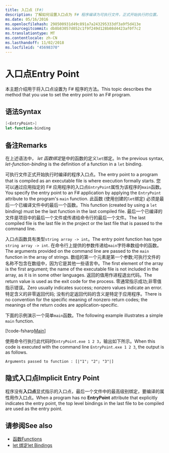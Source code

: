 ```yaml
---
title: 入口点 (F#)
description: 了解如何设置入口点为 F# 程序编译为可执行文件，正式开始执行的位置。
ms.date: 05/16/2016
ms.openlocfilehash: 298500931d49c891a7a243295333df3a9f5d413e
ms.sourcegitcommit: db8b83057d052c1f9f249d128b08d4423af0f7c2
ms.translationtype: MT
ms.contentlocale: zh-CN
ms.lasthandoff: 11/02/2018
ms.locfileid: "45698370"
---
```

# <a name="entry-point"></a><span data-ttu-id="e196b-103">入口点</span><span class="sxs-lookup"><span data-stu-id="e196b-103">Entry Point</span></span>

<span data-ttu-id="e196b-104">本主题介绍用于将入口点设置为 F# 程序的方法。</span><span class="sxs-lookup"><span data-stu-id="e196b-104">This topic describes the method that you use to set the entry point to an F# program.</span></span>

## <a name="syntax"></a><span data-ttu-id="e196b-105">语法</span><span class="sxs-lookup"><span data-stu-id="e196b-105">Syntax</span></span>

```fsharp
[<EntryPoint>]
let-function-binding
```

## <a name="remarks"></a><span data-ttu-id="e196b-106">备注</span><span class="sxs-lookup"><span data-stu-id="e196b-106">Remarks</span></span>

<span data-ttu-id="e196b-107">在上述语法中， *let 函数绑定*是中的函数的定义`let`绑定。</span><span class="sxs-lookup"><span data-stu-id="e196b-107">In the previous syntax, *let-function-binding* is the definition of a function in a `let` binding.</span></span>

<span data-ttu-id="e196b-108">可执行文件正式开始执行时编译的程序入口点。</span><span class="sxs-lookup"><span data-stu-id="e196b-108">The entry point to a program that is compiled as an executable file is where execution formally starts.</span></span> <span data-ttu-id="e196b-109">您可以通过应用指定的 F# 应用程序的入口点`EntryPoint`属性为该程序的`main`函数。</span><span class="sxs-lookup"><span data-stu-id="e196b-109">You specify the entry point to an F# application by applying the `EntryPoint` attribute to the program's `main` function.</span></span> <span data-ttu-id="e196b-110">此函数 (使用创建的`let`绑定) 必须是最后一个已编译文件中的最后一个函数。</span><span class="sxs-lookup"><span data-stu-id="e196b-110">This function (created by using a `let` binding) must be the last function in the last compiled file.</span></span> <span data-ttu-id="e196b-111">最后一个已编译的文件是项目中的最后一个文件或传递给命令行的最后一个文件。</span><span class="sxs-lookup"><span data-stu-id="e196b-111">The last compiled file is the last file in the project or the last file that is passed to the command line.</span></span>

<span data-ttu-id="e196b-112">入口点函数具有类型`string array -> int`。</span><span class="sxs-lookup"><span data-stu-id="e196b-112">The entry point function has type `string array -> int`.</span></span> <span data-ttu-id="e196b-113">在命令行上提供的参数传递给`main`字符串数组中的函数。</span><span class="sxs-lookup"><span data-stu-id="e196b-113">The arguments provided on the command line are passed to the `main` function in the array of strings.</span></span> <span data-ttu-id="e196b-114">数组的第一个元素是第一个参数;可执行文件的名称不包含在数组中，因为它是其他一些语言中。</span><span class="sxs-lookup"><span data-stu-id="e196b-114">The first element of the array is the first argument; the name of the executable file is not included in the array, as it is in some other languages.</span></span> <span data-ttu-id="e196b-115">返回的值用作进程退出代码。</span><span class="sxs-lookup"><span data-stu-id="e196b-115">The return value is used as the exit code for the process.</span></span> <span data-ttu-id="e196b-116">零通常指示成功;非零值指示错误。</span><span class="sxs-lookup"><span data-stu-id="e196b-116">Zero usually indicates success; nonzero values indicate an error.</span></span> <span data-ttu-id="e196b-117">特定含义的非零返回代码; 没有约定返回代码的含义是特定于应用程序。</span><span class="sxs-lookup"><span data-stu-id="e196b-117">There is no convention for the specific meaning of nonzero return codes; the meanings of the return codes are application-specific.</span></span>

<span data-ttu-id="e196b-118">下面的示例演示一个简单`main`函数。</span><span class="sxs-lookup"><span data-stu-id="e196b-118">The following example illustrates a simple `main` function.</span></span>

[!code-fsharp[Main](../../../../samples/snippets/fsharp/entry-point/snippet501.fs)]

<span data-ttu-id="e196b-119">使用命令行执行此代码时`EntryPoint.exe 1 2 3`，输出如下所示。</span><span class="sxs-lookup"><span data-stu-id="e196b-119">When this code is executed with the command line `EntryPoint.exe 1 2 3`, the output is as follows.</span></span>

```console
Arguments passed to function : [|"1"; "2"; "3"|]
```

## <a name="implicit-entry-point"></a><span data-ttu-id="e196b-120">隐式入口点</span><span class="sxs-lookup"><span data-stu-id="e196b-120">Implicit Entry Point</span></span>

<span data-ttu-id="e196b-121">程序没有**入口点**显式指示的入口点，最后一个文件中的最高级别绑定，要编译的属性用作入口点。</span><span class="sxs-lookup"><span data-stu-id="e196b-121">When a program has no **EntryPoint** attribute that explicitly indicates the entry point, the top level bindings in the last file to be compiled are used as the entry point.</span></span>

## <a name="see-also"></a><span data-ttu-id="e196b-122">请参阅</span><span class="sxs-lookup"><span data-stu-id="e196b-122">See also</span></span>

- [<span data-ttu-id="e196b-123">函数</span><span class="sxs-lookup"><span data-stu-id="e196b-123">Functions</span></span>](index.md)
- [<span data-ttu-id="e196b-124">let 绑定</span><span class="sxs-lookup"><span data-stu-id="e196b-124">let Bindings</span></span>](let-bindings.md)
